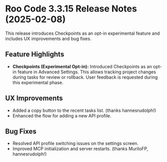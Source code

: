 # Roo Code 3.3.15 Release Notes (2025-02-08)

This release introduces Checkpoints as an opt-in experimental feature and includes UX improvements and bug fixes.

## Feature Highlights

*   **Checkpoints (Experimental Opt-in):** Introduced Checkpoints as an opt-in feature in Advanced Settings. This allows tracking project changes during tasks for review or rollback. User feedback is requested during this experimental phase.

## UX Improvements

*   Added a copy button to the recent tasks list. (thanks hannesrudolph!)
*   Enhanced the flow for adding a new API profile.

## Bug Fixes

*   Resolved API profile switching issues on the settings screen.
*   Improved MCP initialization and server restarts. (thanks MuriloFP, hannesrudolph!)